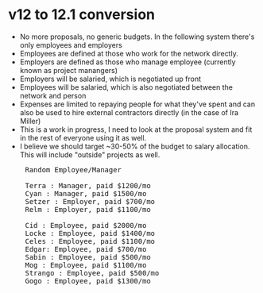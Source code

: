 

# v12 to 12.1 conversion
- No more proposals, no generic budgets. In the following system there's only employees and employers
- Employees are defined at those who work for the network directly. 
- Employers are defined as those who manage employee (currently known as project manangers)
- Employers will be salaried, which is negotiated up front
- Employees will be salaried, which is also negotiated between the network and person
- Expenses are limited to repaying people for what they've spent and can also be used to hire external contractors directly (in the case of Ira Miller)
- This is a work in progress, I need to look at the proposal system and fit in the rest of everyone using it as well.
- I believe we should target ~30-50% of the budget to salary allocation. This will include "outside" projects as well.

<pre>
    Random Employee/Manager

    Terra : Manager, paid $1200/mo 
    Cyan : Manager, paid $1500/mo
    Setzer : Employer, paid $700/mo
    Relm : Employer, paid $1100/mo
    
    Cid : Employee, paid $2000/mo
    Locke : Employee, paid $1400/mo 
    Celes : Employee, paid $1100/mo 
    Edgar: Employee, paid $700/mo
    Sabin : Employee, paid $500/mo
    Mog : Employee, paid $1100/mo 
    Strango : Employee, paid $500/mo
    Gogo : Employee, paid $1300/mo 
</pre>
